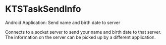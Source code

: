 # KTSTaskSendInfo
Android Application: Send name and birth date to server

Connects to a socket server to send your name and birth date to that server.  The information on the server can be picked up by a different application.
